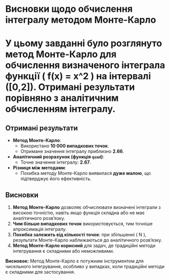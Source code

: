 # Висновки щодо обчислення інтегралу методом Монте-Карло

# У цьому завданні було розглянуто метод Монте-Карло для обчислення визначеного інтеграла функції \( f(x) = x^2 \) на інтервалі \([0,2]\). Отримані результати порівняно з аналітичним обчисленням інтегралу.

##  Отримані результати
- **Метод Монте-Карло**:
  - Використано **10 000 випадкових точок**.
  - Отримане значення інтегралу приблизно **2.66**.
- **Аналітичний розрахунок (функція `quad`)**:
  - Точне значення інтегралу: **2.67**.
- **Різниця між методами**:
  - Похибка методу Монте-Карло виявилася **дуже малою**, що підтверджує його ефективність.

##  Висновки
1. **Метод Монте-Карло** дозволяє обчислювати визначені інтеграли з високою точністю, навіть якщо функція складна або не має аналітичного розв’язку.
2. **Чим більше випадкових точок** використовується, тим точніше апроксимація інтегралу.
3. **Похибка залежить від кількості точок**: при збільшенні \( N \), результати Монте-Карло наближаються до аналітичного розв’язку.
4. **Метод Монте-Карло корисний** для задач, де традиційні методи інтегрування є складними або неможливими.



**Висновок:** Метод Монте-Карло є потужним інструментом для чисельного інтегрування, особливо у випадках, коли традиційні методи є складними для застосування.
